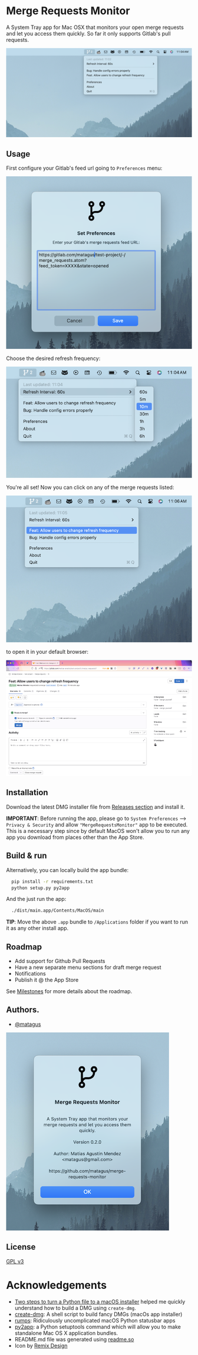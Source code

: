 # Merge Requests Monitor

A System Tray app for Mac OSX that monitors your open merge requests and let you access them quickly. So far it only supports Gitlab's pull requests.

![Screenshot of the app in the system tray displaying your open merge requests](https://raw.githubusercontent.com/matagus/merge-requests-monitor/main/screenshots/app1.png)

## Usage

First configure your Gitlab's feed url going to `Preferences` menu:

![Preferences](https://raw.githubusercontent.com/matagus/merge-requests-monitor/main/screenshots/preferences.png)

Choose the desired refresh frequency:

![Refresh Frequency](https://raw.githubusercontent.com/matagus/merge-requests-monitor/main/screenshots/refresh-frequency.png)

You're all set! Now you can click on any of the merge requests listed:

![Opening a merge request](https://raw.githubusercontent.com/matagus/merge-requests-monitor/main/screenshots/merge-request-open.png)

to open it in your default browser:

![a sample merge request](https://raw.githubusercontent.com/matagus/merge-requests-monitor/main/screenshots/merge-request-gitlab.png)


## Installation

Download the latest DMG installer file from [Releases section](https://github.com/matagus/merge-requests-monitor/releases) and install it.

**IMPORTANT**: Before running the app, please go to `System Preferences` --> `Privacy & Security` and allow
`"MergeRequestsMonitor"` app to be executed. This is a necessary step since by default MacOS won't allow you to run any
app you download from places other than the App Store.

## Build & run

Alternatively, you can locally build the app bundle:

```bash
  pip install -r requirements.txt
  python setup.py py2app
```

And the just run the app:

```bash
  ./dist/main.app/Contents/MacOS/main
```

**TIP**: Move the above `.app` bundle to `/Applications` folder if you want to run it as any other install app.

## Roadmap

- Add support for Github Pull Requests
- Have a new separate menu sections for draft merge request
- Notifications
- Publish it @ the App Store

See [Milestones](https://github.com/matagus/merge-requests-monitor/milestones) for more details about the roadmap.

## Authors.

- [@matagus](https://www.github.com/matagus)

![About](https://raw.githubusercontent.com/matagus/merge-requests-monitor/main/screenshots/about.png)


## License

[GPL v3](https://choosealicense.com/licenses/gpl-3.0/)


Acknowledgements
================

 - [Two steps to turn a Python file to a macOS installer](https://gist.github.com/Kvnbbg/84871ae4d642c2dd896e0423471b1b52) helped me quickly understand how to build a DMG using `create-dmg`.
 - [create-dmg](https://github.com/create-dmg/create-dmg): A shell script to build fancy DMGs (macOs app installer)
 - [rumps](https://github.com/jaredks/rumps): Ridiculously uncomplicated macOS Python statusbar apps
 - [py2app](https://github.com/ronaldoussoren/py2app): a Python setuptools command which will allow you to make standalone Mac OS X application bundles.
 - README.md file was generated using [readme.so](https://readme.so/editor)
 - Icon by [Remix Design](https://github.com/Remix-Design/RemixIcon)
